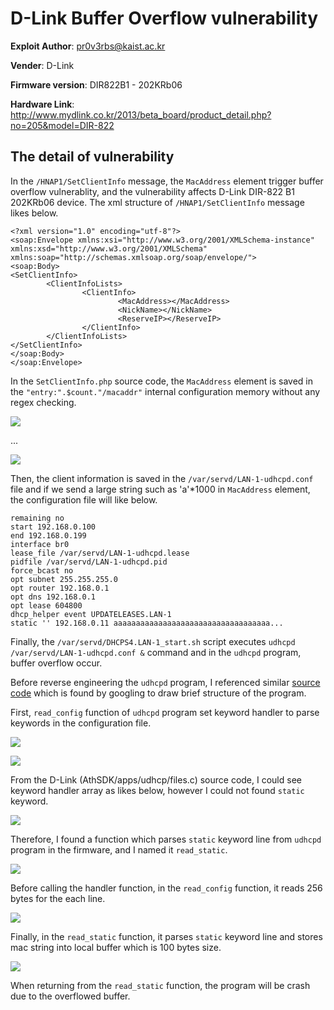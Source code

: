 # D-Link Buffer Overflow vulnerability

**Exploit Author**: pr0v3rbs@kaist.ac.kr

**Vender**: D-Link

**Firmware version**:
DIR822B1 - 202KRb06

**Hardware Link**:
http://www.mydlink.co.kr/2013/beta_board/product_detail.php?no=205&model=DIR-822

## The detail of vulnerability ##

In the `/HNAP1/SetClientInfo` message, the `MacAddress` element trigger buffer overflow vulnerablity, and the vulnerability affects D-Link DIR-822 B1 202KRb06 device. The xml structure of `/HNAP1/SetClientInfo` message likes below.

```
<?xml version="1.0" encoding="utf-8"?>
<soap:Envelope xmlns:xsi="http://www.w3.org/2001/XMLSchema-instance" xmlns:xsd="http://www.w3.org/2001/XMLSchema" xmlns:soap="http://schemas.xmlsoap.org/soap/envelope/">
<soap:Body>
<SetClientInfo>
        <ClientInfoLists>
                <ClientInfo>
                        <MacAddress></MacAddress>
                        <NickName></NickName>
                        <ReserveIP></ReserveIP>
                </ClientInfo>
        </ClientInfoLists>
</SetClientInfo>
</soap:Body>
</soap:Envelope>
```

In the `SetClientInfo.php` source code, the `MacAddress` element is saved in the `"entry:".$count."/macaddr"` internal configuration memory without any regex checking.

![](SetClientInfo.php1.png)

...

![](SetClientInfo.php2.png)

Then, the client information is saved in the `/var/servd/LAN-1-udhcpd.conf` file and if we send a large string such as 'a'*1000 in `MacAddress` element, the configuration file will like below.

```
remaining no
start 192.168.0.100
end 192.168.0.199
interface br0
lease_file /var/servd/LAN-1-udhcpd.lease
pidfile /var/servd/LAN-1-udhcpd.pid
force_bcast no
opt subnet 255.255.255.0
opt router 192.168.0.1
opt dns 192.168.0.1
opt lease 604800
dhcp_helper event UPDATELEASES.LAN-1
static '' 192.168.0.11 aaaaaaaaaaaaaaaaaaaaaaaaaaaaaaaaaaa...
```

Finally, the `/var/servd/DHCPS4.LAN-1_start.sh` script executes `udhcpd /var/servd/LAN-1-udhcpd.conf &` command and in the `udhcpd` program, buffer overflow occur.

Before reverse engineering the `udhcpd` program, I referenced similar [source code](ftp://ftp.d-link.co.za/D-LinkFTP/products/GPL/DIR-825_revB/DIR-825-B1-GPLSourceCode_.gz) which is found by googling to draw brief structure of the program.

First, `read_config` function of `udhcpd` program set keyword handler to parse keywords in the configuration file.

![](udhcpd_main.png)

![](read_config.png)

From the D-Link (AthSDK/apps/udhcp/files.c) source code, I could see keyword handler array as likes below, however I could not found `static` keyword.

![](keywords.png)

Therefore, I found a function which parses `static` keyword line from `udhcpd` program in the firmware, and I named it `read_static`.

![](keyword_static.png)

Before calling the handler function, in the `read_config` function, it reads 256 bytes for the each line.

![](udhcpd_read_config.png)

Finally, in the `read_static` function, it parses `static` keyword line and stores mac string into local buffer which is 100 bytes size.

![](read_static.png)

When returning from the `read_static` function, the program will be crash due to the overflowed buffer.